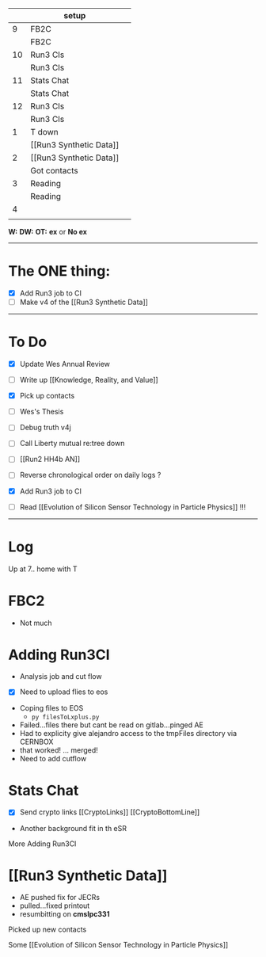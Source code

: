 
|     | setup                   |     |
| --- | ----------------------- | --- |
| 9   | FB2C                    |     |
|     | FB2C                    |     |
| 10  | Run3 CIs                |     |
|     | Run3 CIs                |     |
| 11  | Stats Chat              |     |
|     | Stats Chat              |     |
| 12  | Run3 CIs                |     |
|     | Run3 CIs                |     |
| 1   | T down                  |     |
|     | [[Run3 Synthetic Data]] |     |
| 2   | [[Run3 Synthetic Data]] |     |
|     | Got contacts            |     |
| 3   | Reading                 |     |
|     | Reading                 |     |
| 4   |                         |     |
|     |                         |     |

**W:**
**DW:**
**OT:**
**ex** or **No ex**

---
# The ONE thing: 
- [x] Add Run3 job to CI
- [ ] Make v4 of the [[Run3 Synthetic Data]]

---
# To Do

- [x] Update Wes Annual Review
- [ ] Write up  [[Knowledge, Reality, and Value]]
- [x] Pick up contacts
- [ ] Wes's Thesis
- [ ] Debug truth v4j
- [ ] Call Liberty mutual re:tree down
- [ ]  [[Run2 HH4b AN]]
- [ ] Reverse chronological order on daily logs ?
- [x]  Add Run3 job to CI
- [ ] Read [[Evolution of Silicon Sensor Technology in Particle Physics]] !!!


---

# Log

Up at 7.. home with T 

# FBC2
- Not much


# Adding Run3CI 
- Analysis job and cut flow
- [x] Need to upload flies to eos
- Coping files to EOS
	- `py filesToLxplus.py `
- Failed...files there but cant be read on gitlab...pinged AE
- Had to explicity give alejandro access to the tmpFiles directory via CERNBOX
- that worked! ... merged! 
- Need to add cutflow
# Stats Chat
- [x] Send crypto links
	[[CryptoLinks]]
	[[CryptoBottomLine]]
- Another background fit in th eSR


More Adding Run3CI

# [[Run3 Synthetic Data]]
- AE pushed fix for JECRs 
- pulled...fixed printout
- resumbitting on **cmslpc331**

Picked up new contacts

Some [[Evolution of Silicon Sensor Technology in Particle Physics]] 


